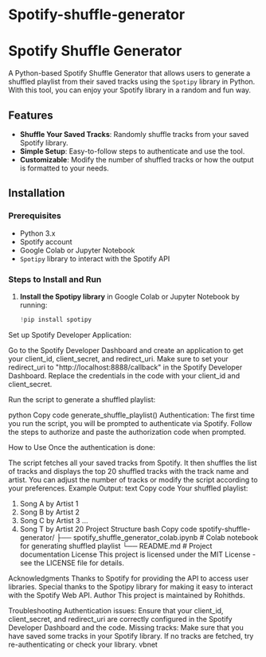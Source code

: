 # Spotify-shuffle-generator
# Spotify Shuffle Generator

A Python-based Spotify Shuffle Generator that allows users to generate a shuffled playlist from their saved tracks using the `Spotipy` library in Python. With this tool, you can enjoy your Spotify library in a random and fun way.

## Features

- **Shuffle Your Saved Tracks**: Randomly shuffle tracks from your saved Spotify library.
- **Simple Setup**: Easy-to-follow steps to authenticate and use the tool.
- **Customizable**: Modify the number of shuffled tracks or how the output is formatted to your needs.

## Installation

### Prerequisites

- Python 3.x
- Spotify account
- Google Colab or Jupyter Notebook
- `Spotipy` library to interact with the Spotify API

### Steps to Install and Run

1. **Install the Spotipy library** in Google Colab or Jupyter Notebook by running:

   ```python
   !pip install spotipy
Set up Spotify Developer Application:

Go to the Spotify Developer Dashboard and create an application to get your client_id, client_secret, and redirect_uri.
Make sure to set your redirect_uri to "http://localhost:8888/callback" in the Spotify Developer Dashboard.
Replace the credentials in the code with your client_id and client_secret.

Run the script to generate a shuffled playlist:

python
Copy code
generate_shuffle_playlist()
Authentication: The first time you run the script, you will be prompted to authenticate via Spotify. Follow the steps to authorize and paste the authorization code when prompted.

How to Use
Once the authentication is done:

The script fetches all your saved tracks from Spotify.
It then shuffles the list of tracks and displays the top 20 shuffled tracks with the track name and artist.
You can adjust the number of tracks or modify the script according to your preferences.
Example Output:
text
Copy code
Your shuffled playlist:
1. Song A by Artist 1
2. Song B by Artist 2
3. Song C by Artist 3
...
20. Song T by Artist 20
Project Structure
bash
Copy code
spotify-shuffle-generator/
├── spotify_shuffle_generator_colab.ipynb   # Colab notebook for generating shuffled playlist
└── README.md                               # Project documentation
License
This project is licensed under the MIT License - see the LICENSE file for details.

Acknowledgments
Thanks to Spotify for providing the API to access user libraries.
Special thanks to the Spotipy library for making it easy to interact with the Spotify Web API.
Author
This project is maintained by Rohithds.

Troubleshooting
Authentication issues: Ensure that your client_id, client_secret, and redirect_uri are correctly configured in the Spotify Developer Dashboard and the code.
Missing tracks: Make sure that you have saved some tracks in your Spotify library. If no tracks are fetched, try re-authenticating or check your library.
vbnet

